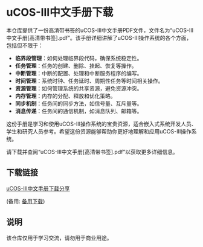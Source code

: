 # uCOS-III中文手册下载

本仓库提供了一份高清带书签的uCOS-III中文手册PDF文件，文件名为“uCOS-III中文手册[高清带书签].pdf”。该手册详细讲解了uCOS-III操作系统的各个方面，包括但不限于：

- **临界段管理**：如何处理临界段代码，确保系统稳定性。
- **任务管理**：任务的创建、删除、挂起、恢复等操作。
- **中断管理**：中断的配置、处理和中断服务程序的编写。
- **时间管理**：系统时钟、任务延时、周期性任务等时间相关操作。
- **资源管理**：如何管理系统的共享资源，避免资源冲突。
- **内存管理**：内存的分配、释放和优化策略。
- **同步机制**：任务间的同步方法，如信号量、互斥量等。
- **消息传递**：任务间的通信机制，如消息队列、邮箱等。

这份手册是学习和使用uCOS-III操作系统的宝贵资源，适合嵌入式系统开发人员、学生和研究人员参考。希望这份资源能够帮助你更好地理解和应用uCOS-III操作系统。

请下载并查阅“uCOS-III中文手册[高清带书签].pdf”以获取更多详细信息。

## 下载链接
[uCOS-III中文手册下载分享](https://pan.quark.cn/s/bf9ef2cdea61) 

(备用: [备用下载](https://pan.baidu.com/s/1drXRrYB9BURyMgW0EE6fKA?pwd=1234))

## 说明

该仓库仅用于学习交流，请勿用于商业用途。
